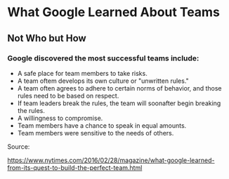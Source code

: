 # What Google Learned About Teams

## Not Who but How

### Google discovered the most successful teams include:

- A safe place for team members to take risks.
- A team oftem develops its own culture or "unwritten rules."
- A team often agrees to adhere to certain norms of behavior, and those rules need to be based on respect.
- If team leaders break the rules, the team will soonafter begin breaking the rules.
- A willingness to compromise.
- Team members have a chance to speak in equal amounts.
- Team members were sensitive to the needs of others.


Source:

https://www.nytimes.com/2016/02/28/magazine/what-google-learned-from-its-quest-to-build-the-perfect-team.html